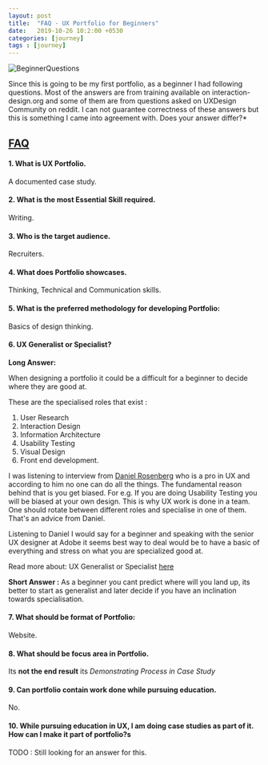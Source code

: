 ```yaml
---
layout: post
title:  "FAQ - UX Portfolio for Beginners"
date:   2019-10-26 10:2:00 +0530
categories: [journey]
tags : [journey]
---
```


![BeginnerQuestions]({{site.baseurl}}/assets/img/beginnerquestions.jpg)

Since this is going to be my first portfolio, as a beginner I had following questions. Most of the answers are from training available on interaction-design.org and some of them are from questions asked on UXDesign Community on reddit. I can not guarantee correctness of these answers but this is something I came into agreement with. Does your answer differ?*

## <u>FAQ</u>

#### 1. What is UX Portfolio.  

A documented case study.

#### 2. What is the most Essential Skill required.

Writing.  

#### 3. Who is the target audience.

Recruiters.

#### 4. What does Portfolio showcases.

Thinking, Technical and Communication skills.

#### 5. What is the preferred methodology for developing Portfolio: 

Basics of design thinking.

#### 6. UX Generalist or Specialist?

   **Long Answer:**

   When designing a portfolio it could be a difficult for a beginner to decide where they are good at. 

   These are the specialised roles that exist :

   1. User Research
   2. Interaction Design
   3. Information Architecture
   4. Usability Testing
   5.  Visual Design
   6. Front end development.  

   I was listening to interview from [Daniel Rosenberg](https://www.interaction-design.org/daniel_rosenberg) who is a pro in  UX and according to him no one can do all the things.  The fundamental reason behind that is you get biased.  For e.g. If you are doing Usability Testing you will be biased at your own design.  This is why UX work is done in a team.  One should rotate between different roles and specialise in one of them.  That's an advice from Daniel.

   Listening to Daniel I would say for a beginner and speaking with the senior UX designer at Adobe it seems best way to deal would be to have a basic of everything and stress on what you are specialized good at.  

Read more about: UX Generalist or Specialist [here](https://www.uxmatters.com/mt/archives/2015/09/ux-generalists-or-specialists.php)

**Short Answer :** As a beginner you cant predict where will you land up, its better to start as generalist and later decide if you have an inclination towards specialisation. 

#### 7. What should be format of Portfolio:

   Website.

#### 8. What should be focus area in Portfolio.

  Its **not the end result** its *Demonstrating Process in Case Study*

#### 9. Can portfolio contain work done while pursuing education.

No.

#### 10. While pursuing education in UX, I am doing case studies as part of it. How can I make it part of portfolio?s

TODO : Still looking for an answer for this.

